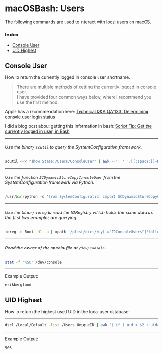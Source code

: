 # macOSBash: Users 

The following commands are used to interact with local users on macOS.

### Index

* [Console User](https://github.com/erikberglund/macOSBash/blob/master/macOSBash_users.md#console-user)
* [UID Highest](https://github.com/erikberglund/macOSBash/blob/master/macOSBash_users.md#uid-highest)


## Console User

How to return the currently logged in console user shortname.

> There are multiple methods of getting the currently logged in console user.  
> I have provided four common ways below, where I recommend you use the first method.

Apple has a recommendation here: [Technical Q&A QA1133: Determining console user login status](https://developer.apple.com/library/content/qa/qa1133/_index.html)

I did a blog post about getting this information in bash: [Script Tip: Get the currently logged in user, in Bash](https://erikberglund.github.io/2018/Get-the-currently-logged-in-user,-in-Bash/)

---
###### Use the binary `scutil` to query the SystemConfiguration framework.

```bash
scutil <<< "show State:/Users/ConsoleUser" | awk -F': ' '/[[:space:]]+Name[[:space:]]:/ { if ( $2 != "loginwindow" ) { print $2 }}'
```
---
###### Use the function `SCDynamicStoreCopyConsoleUser` from the SystemConfiguration framework via Python.  

```python
/usr/bin/python -c 'from SystemConfiguration import SCDynamicStoreCopyConsoleUser; import sys; username = (SCDynamicStoreCopyConsoleUser(None, None, None) or [None])[0]; username = [username,""][username in [u"loginwindow", None, u""]]; sys.stdout.write(username + "\n");'
```
---
###### Use the binary `ioreg` to read the IORegistry which holds the same data as the first two examples are querying.
 
```bash
ioreg -n Root -d1 -a | xpath '/plist/dict/key[.="IOConsoleUsers"]/following-sibling::array/dict/key[.="kCGSSessionOnConsoleKey"]/following-sibling::*[1][name()="true"]/../key[.="kCGSSessionUserNameKey"]/following-sibling::string[1]/text()' 2>/dev/null
```
---
###### Read the owner of the special file at `/dev/console`. 
 
```bash
stat -f "%Su" /dev/console
```
---
Example Output:

```console
erikberglund
```

## UID Highest

How to return the highest used UID in the local user database.

---

```bash
dscl /Local/Default -list /Users UniqueID | awk '{ if ( uid < $2 ) uid=$2 } END { print uid }'
```
---
Example Output:

```console
505
```
